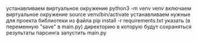 устанавливаем виртуальное окружение python3 -m venv venv
включаем виртуальное окружение source venv/bin/activate 
устанавливаем нужные для проекта библиотеки из файла pip install -r requirements.txt 
указать (в переменную "save" в main.py) директорию в которую будут сохраняться результаты парсинга
запустить main.py
